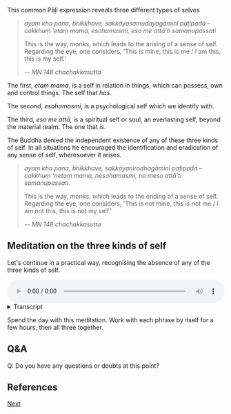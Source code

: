 This common Pāḷi expression reveals three different types of selves

> *ayaṃ kho pana, bhikkhave, sakkāyasamudayagāminī paṭipadā – cakkhuṃ ‘etaṃ mama, esohamasmi, eso me attā’ti samanupassati*
> 
> This is the way, monks, which leads to the arising of a sense of self. Regarding the eye, one considers, 'This is mine, this is me / I am this, this is my self.'
> 
> -- *MN 148 chachakkasutta*

The first, *etaṃ mama*, is a self in relation in things, which can possess, own and control things. The self that *has*.

The second, *esohamasmi*, is a psychological self which we identify with. 

The third, *eso me attā*, is a spiritual self or soul, an everlasting self, beyond the material realm. The one that *is*.

The Buddha denied the independent existence of any of these three kinds of self. In all situations he encouraged the identification and eradication of any sense of self, wheresoever it arises. 

> *ayaṃ kho pana, bhikkhave, sakkāyanirodhagāminī paṭipadā – cakkhuṃ ‘netaṃ mama, nesohamasmi, na meso attā’ti samanupassati.*
> 
> This is the way, monks, which leads to the ending of a sense of self. Regarding the eye, one considers, 'This is not mine, this is not me / I am not this, this is not my self.'
> 
> -- *MN 148 chachakkasutta*

## Meditation on the three kinds of self

Let's continue in a practical way, recognising the absence of any of the three kinds of self. 


<audio controls style="width: 100%; max-width: 600px;">
    <source src="assets/audio/08-02-three-types-of-anatta.mp3" type="audio/mpeg">
</audio>



<details>
<summary>Transcript</summary>

The Buddha said that this meditation on *anatta* is the path of practice which leads to ending of self-identification.

---

The eye is not mine, I am not the eye, the eye is not me, the eye is not my self. 

Visible forms are not mine, I am not visible forms, visible forms are not me, visible forms are not my self. 

Eye consciousness is not mine, I am not eye consciousness, eye consciousness is not me, eye consciousness is not my self. 

The conscious experience of seeing is not mine, I am not the conscious experience of seeing, the conscious experience of seeing is not me, the conscious experience of seeing is not my self. 

*vedanā* which arise from seeing are not mine, I am not *vedanā*, *vedanā* are not me, *vedanā* are not my self. 

Craving and aversion are not mine, I am not craving and aversion, craving and aversion are not me, craving and aversion are not my self.

---

The ear is not mine, I am not the ear, the ear is not me, the ear is not my self. 

Sounds are not mine, I am not sounds, sounds are not me, sounds are not my self. 

Ear consciousness is not mine, I am not ear consciousness, ear consciousness is not me, ear consciousness is not my self. 

The conscious experience of hearing is not mine, I am not the conscious experience of hearing, the conscious experience of hearing is not me, the conscious experience of hearing is not my self. 

*vedanā* which arise from hearing are not mine, I am not *vedanā*, *vedanā* are not me, *vedanā* are not my self. 

Craving and aversion are not mine, I am not craving and aversion, craving and aversion are not me, craving and aversion are not my self.

---

The nose is not mine, I am not the nose, the nose is not me, the nose is not my self. 

Smells are not mine, I am not smells, smells are not me, smells are not my self. 

Nose consciousness is not mine, I am not nose consciousness, nose consciousness is not me, nose consciousness is not my self. 

The conscious experience of smelling is not mine, I am not the conscious experience of smelling, the conscious experience of smelling is not me, the conscious experience of smelling is not my self. 

*vedanā* which arise from smelling are not mine, I am not *vedanā*, *vedanā* are not me, *vedanā* are not my self. 

Craving and aversion are not mine, I am not craving and aversion, craving and aversion are not me, craving and aversion are not my self.

---
The tongue is not mine, I am not the tongue, the tongue is not me, the tongue is not my self. 

Flavours are not mine, I am not flavours, flavours are not me, flavours are not my self. 

Tongue consciousness is not mine, I am not tongue consciousness, tongue consciousness is not me, tongue consciousness is not my self. 

The conscious experience of tasting is not mine, I am not the conscious experience of tasting, the conscious experience of tasting is not me, the conscious experience of tasting is not my self. 

*vedanā* which arise from tasting are not mine, I am not *vedanā*, *vedanā* are not me, *vedanā* are not my self. 

Craving and aversion are not mine, I am not craving and aversion, craving and aversion are not me, craving and aversion are not my self.

---

The body is not mine, I am not the body, the body is not me, the body is not my self. 

Tangible sensations are not mine, I am not tangible sensations, tangible sensations are not me, tangible sensations are not my self. 

Body consciousness is not mine, I am not body consciousness, body consciousness is not me, body consciousness is not my self. 

Conscious physical experience is not mine, I am not conscious physical experience, conscious physical experience is not me, conscious physical experience is not my self. 

*vedanā* which arise from physical experience are not mine, I am not *vedanā*, *vedanā* are not me, *vedanā* are not my self. 

Craving and aversion are not mine, I am not craving and aversion, craving and aversion are not me, craving and aversion are not my self.

---

The mind is not mine, I am not the mind, the mind is not me, the mind is not my self. 

Mental phenomena are not mine, I am not mental phenomena, mental phenomena are not me, mental phenomena are not my self. 

Mind consciousness is not mine, I am not mind consciousness, mind consciousness is not me, mind consciousness is not my self. 

Conscious mental experience is not mine, I am not conscious mental experience, conscious mental experience is not me, conscious mental experience is not my self. 

*vedanā* which arise from mental experience are not mine, I am not *vedanā*, *vedanā* are not me, *vedanā* are not my self. 

Craving and aversion are not mine, I am not craving and aversion, craving and aversion are not me, craving and aversion are not my self.

---

Now come back to open awareness. 

Know whatever you are experiencing at right now. 

This is not mine, I am not this, this is not me, this is not my self.

*vedanā* which arise from this are not mine, I am not *vedanā*, *vedanā* are not me, *vedanā* are not my self. 

Craving and aversion are not mine, I am not craving and aversion, craving and aversion are not me, craving and aversion are not my self.


---

Continue with this meditation. 

Examine every experience in the light of this. 

This is not mine, I am not this, this is not me, this is not my self.

The Buddha said that this is the path of practice which leads to ending of self-identification.


</details>


Spend the day with this meditation. Work with each phrase by itself for a few hours, then all three together. 

## Q&A

Q: Do you have any questions or doubts at this point?

## References

<a href="8.4. Emptiness.html">Next</a>

